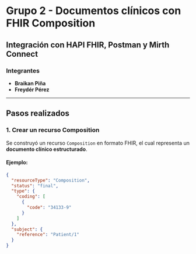 # Grupo 2 - Documentos clínicos con FHIR Composition

## Integración con HAPI FHIR, Postman y Mirth Connect

### Integrantes
- **Braikan Piña**
- **Freydér Pérez**

---

## Pasos realizados

### 1. Crear un recurso **Composition**
Se construyó un recurso `Composition` en formato FHIR, el cual representa un **documento clínico estructurado**.  

#### Ejemplo:
```json
{
  "resourceType": "Composition",
  "status": "final",
  "type": {
    "coding": [
      {
        "code": "34133-9"
      }
    ]
  },
  "subject": {
    "reference": "Patient/1"
  }
}
